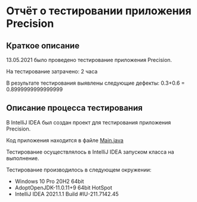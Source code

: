 # Отчёт о тестировании приложения Precision

## Краткое описание

13.05.2021 было проведено тестирование приложения Precision.

На тестирование затрачено: 2 часа

В результате тестирования выявлены следующие дефекты:
0.3+0.6 = 0.8999999999999999

## Описание процесса тестирования

В IntelliJ IDEA был создан проект для тестирования приложения Precision.

Код приложения находится в файле [Main.java](https://github.com/goso-nct/netology-java-dz1.2-t2/blob/main/src/Main.java)

Тестирование осуществлялось в IntelliJ IDEA запуском класса на выполнение.

Тестирование производилось в следующем окружении:

* Windows 10 Pro 20H2 64bit
* AdoptOpenJDK-11.0.11+9 64bit HotSpot
* IntelliJ IDEA 2021.1.1 Build #IU-211.7142.45
